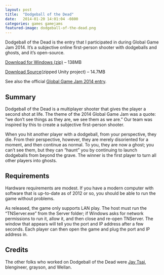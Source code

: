```yaml
---
layout: post
title:  "Dodgeball of the Dead"
date:   2014-01-20 14:01:04 -0800
categories: games gamejams
featured-image: dodgeball-of-the-dead.png
---
```

Dodgeball of the Dead is the entry that I participated in during Global Game Jam 2014. It’s a subjective online first-person shooter with dodgeballs and ghosts, and it’s open-source.<!--more-->

[Download for Windows (zip)][download] – 138MB

[Download Source][source](zipped Unity project) – 14.7MB

See also the official [Global Game Jam 2014 entry][ggj-entry].

## Summary

Dodgeball of the Dead is a multiplayer shooter that gives the player a second shot at life. The theme of the 2014 Global Game Jam was a quote: “we don’t see things as they are, we see them as we are.” Our team was inspired by this to create a subjective first-person shooter.

When you hit another player with a dodgeball, from your perspective, they die. From their perspective, however, they are merely disoriented for a moment, and then continue as normal. To you, they are now a ghost; you can’t see them, but they can “haunt” you by continuing to launch dodgeballs from beyond the grave. The winner is the first player to turn all other players into ghosts.

## Requirements

Hardware requirements are modest. If you have a modern computer with software that is up-to-date as of 2012 or so, you should be able to run the game without problems.

As released, the game only supports LAN play. The host must run the “TNServer.exe” from the Server folder; if Windows asks for network permissions to run it, allow it, and then close and re-open TNServer. The window that appears will tell you the port and IP address after a few seconds. Each player can then open the game and plug the port and IP address in.

## Credits

The other folks who worked on Dodgeball of the Dead were [Jay Tsai][jay-tsai], blengineer, grayson, and Wellan.

[download]: http://ggj.s3.amazonaws.com/games/2014/01/26/1535/Dodgeball%20of%20the%20Dead.zip
[source]: http://ggj.s3.amazonaws.com/games/2014/01/26/1559/ggj2014-dodgeball-of-the-dead.zip
[ggj-entry]: http://globalgamejam.org/2014/games/dodgeball-dead
[jay-tsai]: https://celestialcg.wordpress.com/
